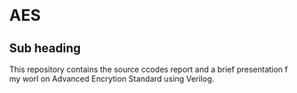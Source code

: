 # AES

## Sub heading
This repository contains the source ccodes report and a brief presentation f  my worl on Advanced Encrytion Standard using Verilog.
